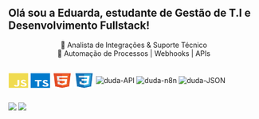 ## Olá sou a Eduarda, estudante de Gestão de T.I e Desenvolvimento Fullstack!

<p align="center">
  🔹 Analista de Integrações & Suporte Técnico <br>
  🔹 Automação de Processos | Webhooks | APIs <br>

</p>

<div style="display: inline_block"><br>
  <img align="center" alt="duda-Js" height="30" width="40" src="https://raw.githubusercontent.com/devicons/devicon/master/icons/javascript/javascript-plain.svg">
  <img align="center" alt="duda-Ts" height="30" width="40" src="https://raw.githubusercontent.com/devicons/devicon/master/icons/typescript/typescript-plain.svg">
  <img align="center" alt="duda-HTML" height="30" width="40" src="https://raw.githubusercontent.com/devicons/devicon/master/icons/html5/html5-original.svg">
  <img align="center" alt="duda-CSS" height="30" width="40" src="https://raw.githubusercontent.com/devicons/devicon/master/icons/css3/css3-original.svg">
  <img align="center" alt="duda-API" height="30" width="40" src="https://cdn-icons-png.flaticon.com/128/6062/6062640.png">
  <img align="center" alt="duda-n8n" height="30" width="40" src="https://n8n.io/n8n-logo.png">
  <img align="center" alt="duda-JSON" height="30" width="40" src="https://cdn-icons-png.flaticon.com/128/136/136525.png">
</div>

  
  ##
 
<div> 
  <a href = "mailto:eduardaburityg@gmail.com"><img src="https://img.shields.io/badge/-Gmail-%23333?style=for-the-badge&logo=gmail&logoColor=white" target="_blank"></a>
  <a href="https://www.linkedin.com/in/eduarda-gonçalves-bb243a1a3" target="_blank"><img src="https://img.shields.io/badge/-LinkedIn-%230077B5?style=for-the-badge&logo=linkedin&logoColor=white" target="_blank"></a> 
  
</div>
